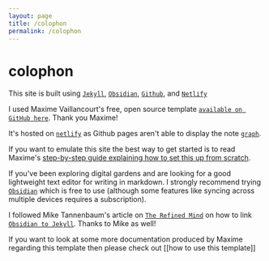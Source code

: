 ```yaml
---
layout: page
title: /colophon
permalink: /colophon
---
```


# colophon

This site is built using [`Jekyll`](https://jekyllrb.com/), [`Obsidian`](https://obsidian.md/), [`Github`](https://www.github.com), and [`Netlify`](https://www.netlify.com/)

I used Maxime Vaillancourt's free, open source template [`available on GitHub here`](https://github.com/maximevaillancourt/digital-garden-jekyll-template). Thank you Maxime!

It's hosted on [`netlify`](https://www.netlify.com/) as Github pages aren't able to display the note [`graph`](/graph).

If you want to emulate this site the best way to get started is to read Maxime's [step-by-step guide explaining how to set this up from scratch](https://maximevaillancourt.com/blog/setting-up-your-own-digital-garden-with-jekyll).

If you've been exploring digital gardens and are looking for a good lightweight text editor for writing in markdown. I strongly recommend trying [`Obsidian`](https://obsidian.md/) which is free to use (although some features like syncing across multiple devices requires a subscription).

I followed Mike Tannenbaum's article on [`The Refined Mind`](https://refinedmind.co/) on how to link [`Obsidian to Jekyll`](https://refinedmind.co/obsidian-jekyll-workflow). Thanks to Mike as well!

If you want to look at some more documentation produced by Maxime regarding this template then please check out [[how to use this template]]
